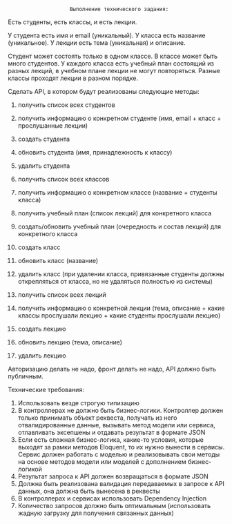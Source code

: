                         Выполнение технического задания:
Есть студенты, есть классы, и есть лекции.

У студента есть имя и email (уникальный).
У класса есть название (уникальное).
У лекции есть тема (уникальная) и описание.

Студент может состоять только в одном классе.
В классе может быть много студентов.
У каждого класса есть учебный план состоящий из разных лекций, в учебном плане лекции не могут повторяться.
Разные классы проходят лекции в разном порядке.

Сделать API, в котором будут реализованы следующие методы:
1) получить список всех студентов
2) получить информацию о конкретном студенте (имя, email + класс + прослушанные лекции)
3) создать студента
4) обновить студента (имя, принадлежность к классу)
5) удалить студента

6) получить список всех классов
7) получить информацию о конкретном классе (название + студенты класса)
8) получить учебный план (список лекций) для конкретного класса
9) создать/обновить учебный план (очередность и состав лекций) для конкретного класса
10) создать класс
11) обновить класс (название)
12) удалить класс (при удалении класса, привязанные студенты должны открепляться от класса, но не удаляться полностью из системы)

13) получить список всех лекций
14) получить информацию о конкретной лекции (тема, описание + какие классы прослушали лекцию + какие студенты прослушали лекцию)
15) создать лекцию
16) обновить лекцию (тема, описание)
17) удалить лекцию

Авторизацию делать не надо, фронт делать не надо, API должно быть публичным.

Технические требования:

1) Использовать везде строгую типизацию
2) В контроллерах не должно быть бизнес-логики. Контроллер должен только принимать объект реквеста, получать из него отвалидированные данные, вызывать метод модели или сервиса, отлавливать эксепшены и отдавать результат в формате JSON
3) Если есть сложная бизнес-логика, какие-то условия, которые выходят за рамки методов Eloquent, то их нужно вынести в сервисы. Сервис должен работать с моделью и реализовывать свои методы на основе методов модели или моделей с дополнением бизнес-логикой
4) Результат запроса к API должен возвращаться в формате JSON
5) Должна быть реализована валидация передаваемых в запросе к API данных, она должна быть вынесена в реквесты
6) В контроллерах и сервисах использовать Dependency Injection
7) Количество запросов должно быть оптимальным (использовать жадную загрузку для получения связанных данных)
